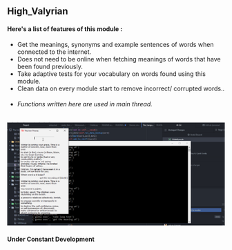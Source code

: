 ## High_Valyrian

#### Here's a list of features of this module :

* Get the meanings, synonyms and example sentences of words when connected to the internet.
* Does not need to be online when fetching meanings of words that have been found previously.
* Take adaptive tests for your vocabulary on words found using this module.
* Clean data on every module start to remove incorrect/ corrupted words..
* ###### Functions written here are used in main thread.


![High_Valyrian Running Demo](../Run-View/high_valyrian.gif)

#### Under Constant Development
